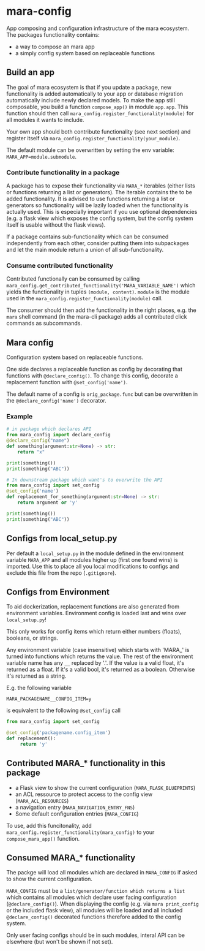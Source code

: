 # mara-config

App composing and configuration infrastructure of the mara ecosystem. The packages functionality contains:

* a way to compose an mara app
* a simply config system based on replaceable functions

## Build an app

The goal of mara ecosystem is that if you update a package, new
functionality is added automatically to your app or database
migration automatically include newly declared models. To make
the app still composable, you build a function `compose_app()` in
module `app.app`. This function should then call
`mara_config.register_functionality(module)` for all modules it wants
to include.

Your own app should both contribute functionality (see next section) and
register itself via `mara_config.register_functionality(your_module)`.

The default module can be overwritten by setting the env variable:
`MARA_APP=module.submodule`.

### Contribute functionality in a package

A package has to expose their functionality via `MARA_*` iterables
(either lists or functions returning a list or generators). The 
iterable contains the to be added functionality. It is advised to 
use functions returning a list or generators so functionality will be
lazily loaded when the functionality is actually used. This is
especially important if you use optional dependencies (e.g. a flask
view which exposes the config system, but the config system itself
is usable without the flask views).

If a package contains sub-functionality which can be consumed
independently from each other, consider putting them into subpackages
and let the main module return a union of all sub-functionality.

### Consume contributed functionality

Contributed functionally can be consumed by calling
`mara_config.get_contributed_functionality('MARA_VARIABLE_NAME')` which yields
the functionality in tuples `(module, content)`. `module` is the
module used in the `mara_config.register_functionality(module)` call.

The consumer should then add the functionality in the right places, e.g.
the `mara` shell command (in the mara-cli package) adds all contributed 
click commands as subcommands.

## Mara config

Configuration system based on replaceable functions.

One side declares a replaceable function as config by decorating that
functions with `@declare_config()`. To change this config,
decorate a replacement function with `@set_config('name')`.

The default name of a config is `orig_package.func` but can be overwritten
in the `@declare_config('name')` decorator.

### Example

```python
# in package which declares API
from mara_config import declare_config
@declare_config("name")
def something(argument:str=None) -> str:
    return "x"

print(something())
print(something("ABC"))

# In downstream package which want's to overwrite the API
from mara_config import set_config
@set_config('name')
def replacement_for_something(argument:str=None) -> str:
    return argument or 'y'

print(something())
print(something("ABC"))
```

## Configs from local_setup.py

Per default a `local_setup.py` in the module defined in the environment
variable `MARA_APP` and all modules higher up (first one found wins) is
imported. Use this to place all you local modifications to configs and
exclude this file from the repo (`.gitignore`).


## Configs from Environment

To aid dockerization, replacement functions are also generated from
environment variables. Environment config is loaded last and wins over
`local_setup.py`!

This only works for config items which return either numbers (floats),
booleans, or strings.

Any environment variable (case insensitive) which starts with 'MARA_' is
turned into functions which returns the value. The rest of the environment
variable name has any `__` replaced by '.'. If the value is a valid float,
it's returned as a float. If it's a valid bool, it's returned as a boolean.
Otherwise it's returned as a string.

E.g. the following variable

    MARA_PACKAGENAME__CONFIG_ITEM=y

is equivalent to the following `@set_config` call

```python
from mara_config import set_config

@set_config('packagename.config_item')
def replacement():
     return 'y'
```

## Contributed MARA_* functionality in this package

* a Flask view to show the current configuration (`MARA_FLASK_BLUEPRINTS`)
* an ACL ressource to protect access to the config view (`MARA_ACL_RESOURCES`)
* a navigation entry (`MARA_NAVIGATION_ENTRY_FNS`)
* Some default configuration entries (`MARA_CONFIG`)

To use, add this funcitonality, add `mara_config.register_functionality(mara_config)`
to your `compose_mara_app()` function.

## Consumed MARA_* functionality

The packge will load all modules which are declared in `MARA_CONFIG` if asked to show the
current configuration.

`MARA_CONFIG` must be a `list/generator/function which returns a list` which
contains all modules which declare user facing configuration (`@declare_config()`). 
When displaying the config (e.g. via `mara print_config` or the included flask view), 
all modules will be loaded and all included `@declare_config()` decorated functions 
therefore added to the config system. 

Only user facing configs should be in such modules, interal API can be elsewhere 
(but won't be shown if not set).

